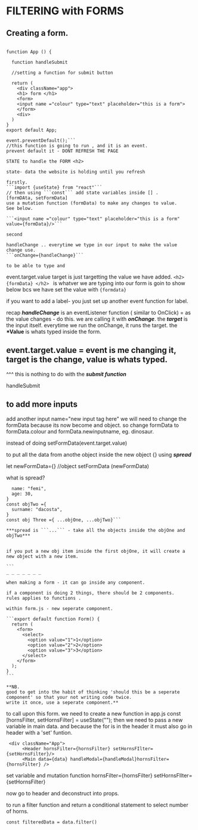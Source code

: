 <h1>FILTERING with FORMS</h1>

<h2>Creating a form.</h2>

```import. "./app.js";

function App () {

  function handleSubmit

  //setting a function for submit button

  return (
    <div className="app">
    <h1> form </h1>
    <form>
    <input name ="colour" type="text" placeholder="this is a form">
    </form>
    <div>
  )
}
export default App;
```

````function handleSubmit (event) or (e)
event.preventDefault();```
//this function is going to run , and it is an event.
prevent default it - DONT REFRESH THE PAGE

STATE to handle the FORM <h2>

state- data the website is holding until you refresh

firstly.
```import {useState} from "react"```
// then using ```const``` add state variables inside [] .
[formDAta, setFormData]
use a mutation function (formData) to make any changes to value.
See below.

```<input name ="colour" type="text" placeholder="this is a form" value={formData}/>```

second

handleChange .. everytime we type in our input to make the value change use.
```onChange={handleChange}```

to be able to type and
````

event.target.value
target is just targetting the value we have added.
`<h2> {formData} </h2> `
is whatver we are typing into our form is goin to show below bcs we have set the value with `{formdata}`

if you want to add a label- you just set up another event function for label.

recap
**_handleChange_** is an eventListener function ( similar to OnClick) = as the value changes - do this.
we are calling it with **_onChange_**.
the **_target_** is the input itself.
everytime we run the onChange, it runs the target.
the **\*Value** is whats typed inside the form.

<h2>event.target.value = event is me changing it, target is the change, value is whats typed. </h2>

^^^ this is nothing to do with the **_submit function_**

handleSubmit

<h2>to add more inputs </h2>
add another input name="new input tag here"
we will need to change the formData because its now become and object. 
so change formData to formData.colour
and formData.newinputname, eg. dinosaur.

instead of doing
setFormData(event.target.value)

to put all the data from anothe object inside the new object {} using **_spread_**

let newFormData={} //object
setFormData (newFormData)

what is spread?

````const objOne = {
  name: "femi",
  age: 30,
}
const objTwo ={
  surname: "dacosta",
}
const obj Three ={ ...objOne, ...objTwo}```

***spread is ```...``` - take all the objects inside the objOne and objTwo***


if you put a new obj item inside the first objOne, it will create a new object with a new item.

```
_ _ _ _ _ _ _

when making a form - it can go inside any component.

if a component is doing 2 things, there should be 2 components.
rules applies to functions .

within form.js - new seperate component.

```export default function Form() {
  return (
    <form>
      <select>
        <option value="1">1</option>
        <option value="2">2</option>
        <option value="3">3</option>
      </select>
    </form>
  );
}
```

**NB.
good to get into the habit of thinking 'should this be a seperate component' so that your not writing code twice.
write it once, use a seperate component.**

````

to call upon this form.
we need to create a new function in app.js
const [hornsFilter, setHornsFilter] = useState("");
then we need to pass a new variable in main data. and because the for is in the header it must also go in header with a 'set' funtion.

```
 <div className="App">
      <Header hornsFilter={hornsFilter} setHornsFIlter={setHornsFilter}/>
      <Main data={data} handleModal={handleModal}hornsFilter={hornsFilter} />
```

set variable and mutation function
hornsFilter={hornsFilter}
setHornsFIlter={setHornsFilter}

now go to header and deconstruct into props.

to run a filter function
and return a conditional statement
to select number of horns.

`const filteredData = data.filter()`
